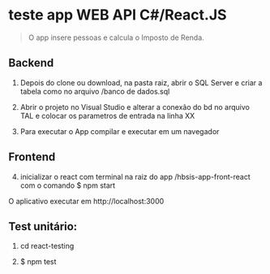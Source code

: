 # teste app WEB API C#/React.JS

> O app insere pessoas e calcula o Imposto de Renda.

## Backend

1. Depois do clone ou download, na pasta raiz, abrir o SQL Server e criar a tabela como no arquivo /banco de dados.sql

2. Abrir o projeto no Visual Studio e alterar a conexão do bd no arquivo TAL e colocar os parametros de entrada na linha XX

3. Para executar o App compilar e executar em um navegador

## Frontend
4. inicializar o react com terminal na raiz do app /hbsis-app-front-react com o comando $ npm start

O aplicativo executar em http://localhost:3000

## Test unitário:

1. cd react-testing

2. $ npm test
